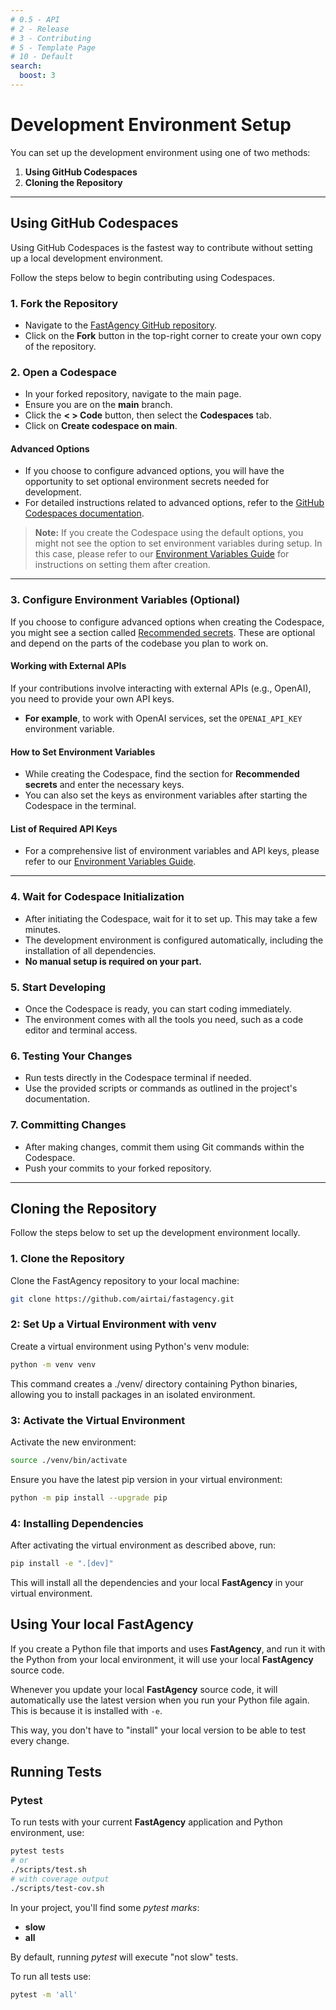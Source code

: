 ```yaml
---
# 0.5 - API
# 2 - Release
# 3 - Contributing
# 5 - Template Page
# 10 - Default
search:
  boost: 3
---
```


# Development Environment Setup

You can set up the development environment using one of two methods:

1. **Using GitHub Codespaces**
2. **Cloning the Repository**

---

## Using GitHub Codespaces

Using GitHub Codespaces is the fastest way to contribute without setting up a local development environment.

Follow the steps below to begin contributing using Codespaces.

### 1. Fork the Repository

- Navigate to the <a href="https://github.com/airtai/fastagency" target="_blank">FastAgency GitHub repository</a>.
- Click on the **Fork** button in the top-right corner to create your own copy of the repository.

### 2. Open a Codespace

- In your forked repository, navigate to the main page.
- Ensure you are on the **main** branch.
- Click the **< > Code** button, then select the **Codespaces** tab.
- Click on **Create codespace on main**.

#### Advanced Options

- If you choose to configure advanced options, you will have the opportunity to set optional environment secrets needed for development.
- For detailed instructions related to advanced options, refer to the <a href="https://docs.github.com/en/codespaces/developing-in-a-codespace/creating-a-codespace-for-a-repository#creating-a-codespace-for-a-repository" target="_blank">GitHub Codespaces documentation</a>.

> **Note:** If you create the Codespace using the default options, you might not see the option to set environment variables during setup. In this case, please refer to our [Environment Variables Guide](link_to_environment_variables_guide) for instructions on setting them after creation.

---

### 3. Configure Environment Variables (Optional)

If you choose to configure advanced options when creating the Codespace, you might see a section called [Recommended secrets](https://docs.github.com/en/codespaces/developing-in-a-codespace/creating-a-codespace-for-a-repository#recommended-secrets). These are optional and depend on the parts of the codebase you plan to work on.

#### Working with External APIs

If your contributions involve interacting with external APIs (e.g., OpenAI), you need to provide your own API keys.

- **For example**, to work with OpenAI services, set the `OPENAI_API_KEY` environment variable.

#### How to Set Environment Variables

- While creating the Codespace, find the section for **Recommended secrets** and enter the necessary keys.
- You can also set the keys as environment variables after starting the Codespace in the terminal.

#### List of Required API Keys

- For a comprehensive list of environment variables and API keys, please refer to our [Environment Variables Guide](link_to_environment_variables_guide).

---

### 4. Wait for Codespace Initialization

- After initiating the Codespace, wait for it to set up. This may take a few minutes.
- The development environment is configured automatically, including the installation of all dependencies.
- **No manual setup is required on your part.**

### 5. Start Developing

- Once the Codespace is ready, you can start coding immediately.
- The environment comes with all the tools you need, such as a code editor and terminal access.

### 6. Testing Your Changes

- Run tests directly in the Codespace terminal if needed.
- Use the provided scripts or commands as outlined in the project's documentation.

### 7. Committing Changes

- After making changes, commit them using Git commands within the Codespace.
- Push your commits to your forked repository.

---

## Cloning the Repository

Follow the steps below to set up the development environment locally.

### 1. Clone the Repository

Clone the FastAgency repository to your local machine:

```bash
git clone https://github.com/airtai/fastagency.git
```

### 2: Set Up a Virtual Environment with venv

Create a virtual environment using Python's venv module:

```bash
python -m venv venv
```

This command creates a ./venv/ directory containing Python binaries, allowing you to install packages in an isolated environment.

### 3: Activate the Virtual Environment

Activate the new environment:

```bash
source ./venv/bin/activate
```

Ensure you have the latest pip version in your virtual environment:

```bash
python -m pip install --upgrade pip
```

### 4: Installing Dependencies

After activating the virtual environment as described above, run:

```bash
pip install -e ".[dev]"
```

This will install all the dependencies and your local **FastAgency** in your virtual environment.

## Using Your local **FastAgency**

If you create a Python file that imports and uses **FastAgency**, and run it with the Python from your local environment, it will use your local **FastAgency** source code.

Whenever you update your local **FastAgency** source code, it will automatically use the latest version when you run your Python file again. This is because it is installed with `-e`.

This way, you don't have to "install" your local version to be able to test every change.

## Running Tests

### Pytest

To run tests with your current **FastAgency** application and Python environment, use:

```bash
pytest tests
# or
./scripts/test.sh
# with coverage output
./scripts/test-cov.sh
```

In your project, you'll find some *pytest marks*:

* **slow**
* **all**

By default, running *pytest* will execute "not slow" tests.

To run all tests use:

```bash
pytest -m 'all'
```
